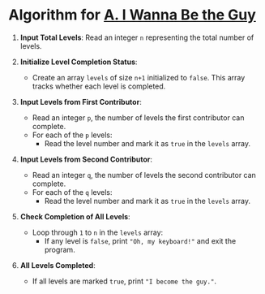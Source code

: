 # Algorithm for [A. I Wanna Be the Guy](https://codeforces.com/problemset/problem/469/A) 

1. **Input Total Levels**: Read an integer `n` representing the total number of levels.

2. **Initialize Level Completion Status**:
   - Create an array `levels` of size `n+1` initialized to `false`. This array tracks whether each level is completed.

3. **Input Levels from First Contributor**:
   - Read an integer `p`, the number of levels the first contributor can complete.
   - For each of the `p` levels:
     - Read the level number and mark it as `true` in the `levels` array.

4. **Input Levels from Second Contributor**:
   - Read an integer `q`, the number of levels the second contributor can complete.
   - For each of the `q` levels:
     - Read the level number and mark it as `true` in the `levels` array.

5. **Check Completion of All Levels**:
   - Loop through `1` to `n` in the `levels` array:
     - If any level is `false`, print `"Oh, my keyboard!"` and exit the program.

6. **All Levels Completed**:
   - If all levels are marked `true`, print `"I become the guy."`.
